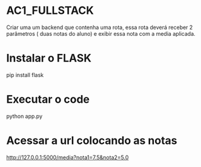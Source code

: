 # AC1_FULLSTACK
Criar uma um backend que contenha uma rota, essa rota deverá receber 2 parâmetros ( duas notas do aluno) e exibir essa nota com a media aplicada.

# Instalar o FLASK 
pip install flask

# Executar o code 
python app.py

# Acessar a url colocando as notas 
http://127.0.0.1:5000/media?nota1=7.5&nota2=5.0
